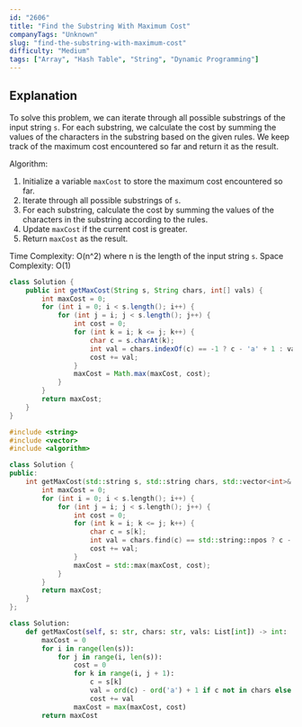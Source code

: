 ```yaml
---
id: "2606"
title: "Find the Substring With Maximum Cost"
companyTags: "Unknown"
slug: "find-the-substring-with-maximum-cost"
difficulty: "Medium"
tags: ["Array", "Hash Table", "String", "Dynamic Programming"]
---
```


## Explanation
To solve this problem, we can iterate through all possible substrings of the input string `s`. For each substring, we calculate the cost by summing the values of the characters in the substring based on the given rules. We keep track of the maximum cost encountered so far and return it as the result.

Algorithm:
1. Initialize a variable `maxCost` to store the maximum cost encountered so far.
2. Iterate through all possible substrings of `s`.
3. For each substring, calculate the cost by summing the values of the characters in the substring according to the rules.
4. Update `maxCost` if the current cost is greater.
5. Return `maxCost` as the result.

Time Complexity: O(n^2) where n is the length of the input string `s`.
Space Complexity: O(1)
```java
class Solution {
    public int getMaxCost(String s, String chars, int[] vals) {
        int maxCost = 0;
        for (int i = 0; i < s.length(); i++) {
            for (int j = i; j < s.length(); j++) {
                int cost = 0;
                for (int k = i; k <= j; k++) {
                    char c = s.charAt(k);
                    int val = chars.indexOf(c) == -1 ? c - 'a' + 1 : vals[chars.indexOf(c)];
                    cost += val;
                }
                maxCost = Math.max(maxCost, cost);
            }
        }
        return maxCost;
    }
}
```

```cpp
#include <string>
#include <vector>
#include <algorithm>

class Solution {
public:
    int getMaxCost(std::string s, std::string chars, std::vector<int>& vals) {
        int maxCost = 0;
        for (int i = 0; i < s.length(); i++) {
            for (int j = i; j < s.length(); j++) {
                int cost = 0;
                for (int k = i; k <= j; k++) {
                    char c = s[k];
                    int val = chars.find(c) == std::string::npos ? c - 'a' + 1 : vals[chars.find(c)];
                    cost += val;
                }
                maxCost = std::max(maxCost, cost);
            }
        }
        return maxCost;
    }
};
```

```python
class Solution:
    def getMaxCost(self, s: str, chars: str, vals: List[int]) -> int:
        maxCost = 0
        for i in range(len(s)):
            for j in range(i, len(s)):
                cost = 0
                for k in range(i, j + 1):
                    c = s[k]
                    val = ord(c) - ord('a') + 1 if c not in chars else vals[chars.index(c)]
                    cost += val
                maxCost = max(maxCost, cost)
        return maxCost
```